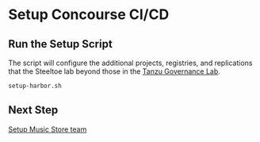 # Setup Concourse CI/CD


## Run the Setup Script

The script will configure the additional projects, registries, and
replications that the Steeltoe lab beyond those in the [Tanzu 
Governance Lab](https://github.com/tanzu-end-to-end/governance-lab).

```
setup-harbor.sh
```

## Next Step

[Setup Music Store team](04-setup-team.md)
